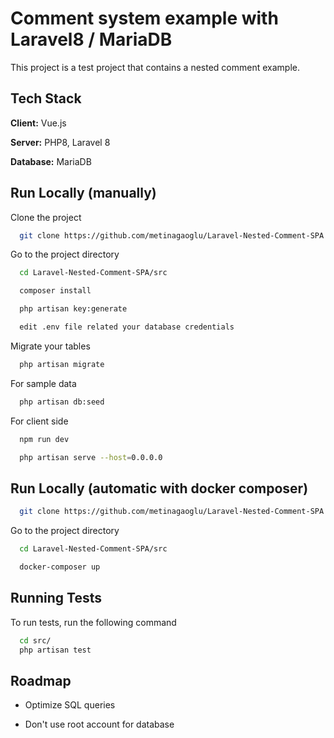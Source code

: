 # Comment system example with Laravel8 / MariaDB


This project is a test project that contains a nested comment example.


## Tech Stack

**Client:** Vue.js

**Server:** PHP8, Laravel 8

**Database:** MariaDB


## Run Locally (manually)

Clone the project

```bash
  git clone https://github.com/metinagaoglu/Laravel-Nested-Comment-SPA
```

Go to the project directory

```bash
  cd Laravel-Nested-Comment-SPA/src
```

```bash
  composer install
```

```bash
  php artisan key:generate
```

```bash
  edit .env file related your database credentials
```

Migrate your tables

```bash
  php artisan migrate
```

For sample data

```bash
  php artisan db:seed
```

For client side

```bash
  npm run dev
```

```bash
  php artisan serve --host=0.0.0.0
```

## Run Locally (automatic with docker composer)


```bash
  git clone https://github.com/metinagaoglu/Laravel-Nested-Comment-SPA
```

Go to the project directory

```bash
  cd Laravel-Nested-Comment-SPA/src
```

```bash
  docker-composer up
```

## Running Tests

To run tests, run the following command

```bash
  cd src/
  php artisan test
```


## Roadmap


- Optimize SQL queries

- Don't use root account for database